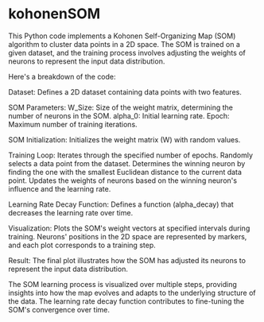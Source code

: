 # kohonenSOM
This Python code implements a Kohonen Self-Organizing Map (SOM) algorithm to cluster data points in a 2D space.
The SOM is trained on a given dataset, and the training process involves adjusting the weights of neurons to represent the input data distribution.

Here's a breakdown of the code:

Dataset:
Defines a 2D dataset containing data points with two features.

SOM Parameters:
W_Size: Size of the weight matrix, determining the number of neurons in the SOM.
alpha_0: Initial learning rate.
Epoch: Maximum number of training iterations.

SOM Initialization:
Initializes the weight matrix (W) with random values.

Training Loop:
Iterates through the specified number of epochs.
Randomly selects a data point from the dataset.
Determines the winning neuron by finding the one with the smallest Euclidean distance to the current data point.
Updates the weights of neurons based on the winning neuron's influence and the learning rate.

Learning Rate Decay Function:
Defines a function (alpha_decay) that decreases the learning rate over time.

Visualization:
Plots the SOM's weight vectors at specified intervals during training.
Neurons' positions in the 2D space are represented by markers, and each plot corresponds to a training step.

Result:
The final plot illustrates how the SOM has adjusted its neurons to represent the input data distribution.

The SOM learning process is visualized over multiple steps, providing insights into how the map evolves and adapts to the underlying structure of the data. The learning rate decay function contributes to fine-tuning the SOM's convergence over time.
